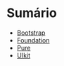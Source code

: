 # Sumário

* [Bootstrap](bootstrap.md)
* [Foundation](foundation.md)
* [Pure](pure.md)
* [UIkit](uikit.md)